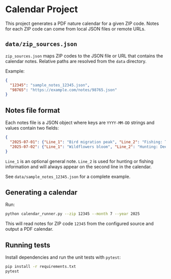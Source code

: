 # Calendar Project

This project generates a PDF nature calendar for a given ZIP code. Notes for each ZIP code can come from local JSON files or remote URLs.

## `data/zip_sources.json`

`zip_sources.json` maps ZIP codes to the JSON file or URL that contains the calendar notes. Relative paths are resolved from the `data` directory.

Example:

```json
{
  "12345": "sample_notes_12345.json",
  "98765": "https://example.com/notes/98765.json"
}
```

## Notes file format

Each notes file is a JSON object where keys are `YYYY-MM-DD` strings and values contain two fields:

```json
{
  "2025-07-01": {"Line_1": "Bird migration peak", "Line_2": "Fishing: Trout season"},
  "2025-07-02": {"Line_1": "Wildflowers bloom", "Line_2": "Hunting: Deer archery"}
}
```

`Line_1` is an optional general note. `Line_2` is used for hunting or fishing information and will always appear on the second line in the calendar.

See `data/sample_notes_12345.json` for a complete example.

## Generating a calendar

Run:

```bash
python calendar_runner.py --zip 12345 --month 7 --year 2025
```

This will read notes for ZIP code `12345` from the configured source and output a PDF calendar.

## Running tests

Install dependencies and run the unit tests with `pytest`:

```bash
pip install -r requirements.txt
pytest
```
